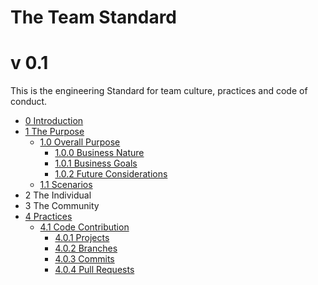 # The Team Standard
# v 0.1

This is the engineering Standard for team culture, practices and code of conduct.
 
- [0 Introduction](https://github.com/hassanhabib/The-Standard-Team/blob/main/0%20Introduction/0%20Introduction.md)
- [1 The Purpose](https://github.com/hassanhabib/The-Standard-Team/blob/main/1%20Purposing/1%20Purposing.md#purpose)
    - [1.0 Overall Purpose](https://github.com/hassanhabib/The-Standard-Team/blob/main/1%20Purposing/1%20Purposing.md#10-overall-purpose)
        - [1.0.0 Business Nature](https://github.com/hassanhabib/The-Standard-Team/blob/main/1%20Purposing/1%20Purposing.md#100-business-nature)
        - [1.0.1 Business Goals](https://github.com/hassanhabib/The-Standard-Team/blob/main/1%20Purposing/1%20Purposing.md#101-business-goals)
        - [1.0.2 Future Considerations](https://github.com/hassanhabib/The-Standard-Team/blob/main/1%20Purposing/1%20Purposing.md#102-future-considerations)
    - [1.1 Scenarios](https://github.com/hassanhabib/The-Standard-Team/blob/main/1%20Purposing/1%20Purposing.md#11-scenarios)
- 2 The Individual
- 3 The Community
- [4 Practices](https://github.com/hassanhabib/The-Standard-Team/blob/main/4%20Practices/4%20Practices.md#practice)
    - [4.1 Code Contribution](https://github.com/hassanhabib/The-Standard-Team/blob/main/4%20Practices/4%20Practices.md#code-contribution)
        - [4.0.1 Projects](https://github.com/hassanhabib/The-Standard-Team/blob/main/4%20Practices/4%20Practices.md#projects)
        - [4.0.2 Branches](https://github.com/hassanhabib/The-Standard-Team/blob/main/4%20Practices/4%20Practices.md#branches)
        - [4.0.3 Commits](https://github.com/hassanhabib/The-Standard-Team/blob/main/4%20Practices/4%20Practices.md#commits)
        - [4.0.4 Pull Requests](https://github.com/hassanhabib/The-Standard-Team/blob/main/4%20Practices/4%20Practices.md#pull-requests)